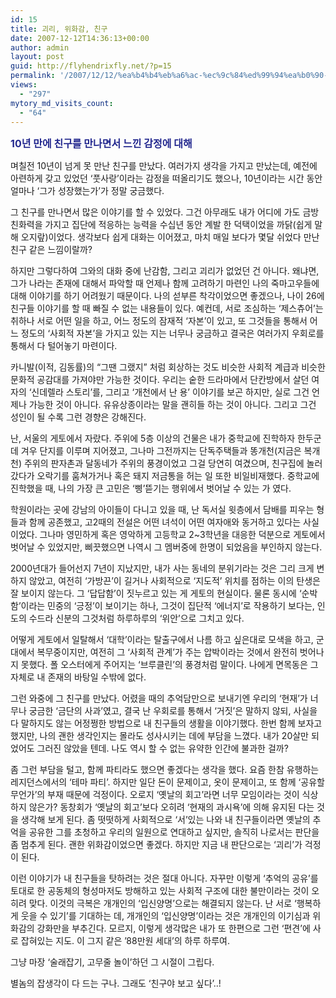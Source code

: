 ```yaml
---
id: 15
title: 괴리, 위화감, 친구
date: 2007-12-12T14:36:13+00:00
author: admin
layout: post
guid: http://flyhendrixfly.net/?p=15
permalink: '/2007/12/12/%ea%b4%b4%eb%a6%ac-%ec%9c%84%ed%99%94%ea%b0%90-%ec%b9%9c%ea%b5%ac/'
views:
  - "297"
mytory_md_visits_count:
  - "64"
---
```

**<FONT color=#24298f size=3>10년 만에 친구를 만나면서 느낀 감정에 대해 </FONT>**


  


며칠전 10년이 넘게 못 만난 친구를 만났다. 여러가지 생각을 가지고 만났는데, 예전에 아련하게 갖고 있었던 &#8216;풋사랑&#8217;이라는 감정을 떠올리기도 했으나, 10년이라는 시간 동안 얼마나 &#8216;그가 성장했는가&#8217;가 정말 궁금했다.


  


그 친구를 만나면서 많은 이야기를 할 수 있었다. 그건 아무래도 내가 어디에 가도 금방 친화력을 가지고 집단에 적응하는 능력을 수십년 동안 계발 한 덕택이었을 까닭(쉽게 말해 오지랖)이었다. 생각보다 쉽게 대화는 이어졌고, 마치 매일 보다가 몇달 쉬었다 만난 친구 같은 느낌이랄까?


  


하지만 그렇다하여 그와의 대화 중에 난감함, 그리고 괴리가 없었던 건 아니다. 왜냐면, 그가 나라는 존재에 대해서 파악할 때 언제나 함께 고려하기 마련인 나의 죽마고우들에 대해 이야기를 하기 어려웠기 때문이다. 나의 섣부른 착각이었으면 좋겠으나, 나이 26에 친구들 이야기를 할 때 빠질 수 없는 내용들이 있다. 예컨데, 서로 조심하는 &#8216;제스츄어&#8217;는 취하나 서로 어떤 일을 하고, 어느 정도의 잠재적 &#8216;자본&#8217;이 있고, 또 그것들을 통해서 어느 정도의 &#8216;사회적 자본&#8217;을 가지고 있는 지는 너무나 궁금하고 결국은 여러가지 우회로를 통해서 다 털어놓기 마련이다.


  


카니발(이적, 김동률)의 &#8220;그땐 그랬지&#8221; 처럼 회상하는 것도 비슷한 사회적 계급과 비슷한 문화적 공감대를 가져야만 가능한 것이다. 우리는 숱한 드라마에서 단칸방에서 살던 여자의 &#8216;신데렐라 스토리&#8217;를, 그리고 &#8216;개천에서 난 용&#8217; 이야기를 보곤 하지만, 실로 그건 언제나 가능한 것이 아니다. 유유상종이라는 말을 괜히들 하는 것이 아니다. 그리고 그건 성인이 될 수록 그런 경향은 강해진다.


  


난, 서울의 게토에서 자랐다. 주위에 5층 이상의 건물은 내가 중학교에 진학하자 한두군데 겨우 단지를 이루며 지어졌고, 그나마 그전까지는 단독주택들과 똥개천(지금은 복개천) 주위의 판자촌과 달동네가 주위의 풍경이었고 그걸 당연히 여겼으며, 친구집에 놀러갔다가 오락기를 훔쳐가거나 혹은 돼지 저금통을 허는 일 또한 비일비재했다. 중학교에 진학했을 때, 나의 가장 큰 고민은 &#8216;삥&#8217;뜯기는 행위에서 벗어날 수 있는 가 였다.


  


학원이라는 곳에 강남의 아이들이 다니고 있을 때, 난 독서실 윗층에서 담배를 피우는 형들과 함께 공존했고, 고2때의 전설은 어떤 녀석이 어떤 여자애와 동거하고 있다는 사실이었다. 그나마 영민하게 혹은 영악하게 고등학교 2~3학년을 대응한 덕분으로 게토에서 벗어날 수 있었지만, 삐끗했으면 나역시 그 멤버중에 한명이 되었음을 부인하지 않는다.


  


2000년대가 들어선지 7년이 지났지만, 내가 사는 동네의 분위기라는 것은 그리 크게 변하지 않았고, 여전히 &#8216;가방끈&#8217;이 길거나 사회적으로 &#8216;지도적&#8217; 위치를 점하는 이의 탄생은 잘 보이지 않는다. 그 &#8216;답답함&#8217;이 짓누르고 있는 게 게토의 현실이다. 물론 동시에 &#8216;순박함&#8217;이라는 민중의 &#8216;긍정&#8217;이 보이기는 하나, 그것이 집단적 &#8216;에너지&#8217;로 작용하기 보다는, 인도의 수드라 신분의 그것처럼 하루하루의 &#8216;위안&#8217;으로 그치고 있다.


  


어떻게 게토에서 일탈해서 &#8216;대학&#8217;이라는 탈출구에서 나름 하고 싶은대로 모색을 하고, 군대에서 복무중이지만, 여전히 그 &#8216;사회적 관계&#8217;가 주는 압박이라는 것에서 완전히 벗어나지 못했다. 폴 오스터에게 주어지는 &#8216;브루클린&#8217;의 풍경처럼 말이다. 나에게 면목동은 그 자체로 내 존재의 바탕일 수밖에 없다.


  


그런 와중에 그 친구를 만났다. 어렸을 때의 추억담만으로 보내기엔 우리의 &#8216;현재&#8217;가 너무나 궁금한 &#8216;금단의 사과&#8217;였고, 결국 난 우회로를 통해서 &#8216;거짓&#8217;은 말하지 않되, 사실을 다 말하지도 않는 어정쩡한 방법으로 내 친구들의 생활을 이야기했다. 한번 함께 보자고 했지만, 나의 괜한 생각인지는 몰라도 성사시키는 데에 부담을 느꼈다. 내가 20살만 되었어도 그러진 않았을 텐데. 나도 역시 할 수 없는 유약한 인간에 불과한 걸까?


  


좀 그런 부담을 털고, 함께 파티라도 했으면 좋겠다는 생각을 했다. 요즘 한참 유행하는 레지던스에서의 &#8216;테마 파티&#8217;. 하지만 일단 돈이 문제이고, 옷이 문제이고, 또 함께 &#8216;공유할 무언가&#8217;의 부재 때문에 걱정이다. 오로지 &#8216;옛날의 회고&#8217;라면 너무 모임이라는 것이 식상하지 않은가? 동창회가 &#8216;옛날의 회고&#8217;보다 오히려 &#8216;현재의 과시욕&#8217;에 의해 유지된 다는 것을 생각해 보게 된다. 좀 떳떳하게 사회적으로 &#8216;서&#8217;있는 나와 내 친구들이라면 옛날의 추억을 공유한 그를 초청하고 우리의 일원으로 연대하고 싶지만, 솔직히 나로서는 판단을 좀 멈추게 된다. 괜한 위화감이었으면 좋겠다. 하지만 지금 내 판단으로는 &#8216;괴리&#8217;가 걱정이 된다.


  


이런 이야기가 내 친구들을 탓하려는 것은 절대 아니다. 자꾸만 이렇게 &#8216;추억의 공유&#8217;를 토대로 한 공동체의 형성마저도 방해하고 있는 사회적 구조에 대한 불만이라는 것이 오히려 맞다. 이것의 극복은 개개인의 &#8216;입신양명&#8217;으로는 해결되지 않는다. 난 서로 &#8216;행복하게 웃을 수 있기&#8217;를 기대하는 데, 개개인의 &#8216;입신양명&#8217;이라는 것은 개개인의 이기심과 위화감의 강화만을 부추긴다. 모르지, 이렇게 생각많은 내가 또 한편으로 그런 &#8216;편견&#8217;에 사로 잡혀있는 지도. 이 그지 같은 &#8217;88만원 세대&#8217;의 하루 하루여.


  


그냥 마장 &#8216;술래잡기, 고무줄 놀이&#8217;하던 그 시절이 그립다.


  


별놈의 잡생각이 다 드는 구나. 그래도 &#8216;친구야 보고 싶다&#8217;..!